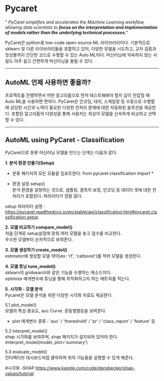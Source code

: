 # Pycaret 
" *PyCaret simplifies and accelerates the Machine Learning workflow, 
allowing data scientists to **focus on the interpretation and implementation of models rather than the underlying technical processes.***"

PyCaret은 python용 low-code open-source  ML 라이브러리이다. 
기본적으로 sklearn 및 다른 라이브러리들을 포함하고 있어, 다양한 모델을 시도하고, 교차 검증과 앙상블까지 간단한 코드로 수행할 수 있는 Auto ML이다. 
머신러닝에 익숙하지 않는 사람도 아주 쉽고 간편하게 머신러닝을 돌릴 수 있다.

------
## AutoML 언제 사용하면 좋을까?
프로젝트를 진행하면서 어떤 알고리즘으로 먼저 테스트해봐야 할지 감이 안잡힐 때 Auto ML을 사용하면 편하다. 
PyCaret은 인코딩, 대치, 스케일링 등 수동으로 수행할 때 상당한 시간과 노력이 필요한 다양한 전처리 문제에 대한 자동화된 솔루션을 제공한다. 
포함된 알고리즘의 다양성을 통해 사용자는 최상의 모델을 신속하게 비교하고 선택할 수 있다.

------
## AutoML using PyCaret - Classification
PyCaret으로 분류 머신러닝 모델을 만드는 단계는 다음과 같다. 

**1. 분석 환경 만들기(Setup)**
- 분류 패키지의 모든 모듈을 임포트한다.
from pycaret.classification import *
 
- 환경 설정
setup()  
분석 환경을 설정하는 것으로, 샘플링, 결측치 보정, 인코딩 등 데이터 셋에 대한 전처리가 포함된다. 파라미터가 정말 많다. 

setup 파라미터 설명 : 
  https://pycaret.readthedocs.io/en/stable/api/classification.html#pycaret.classification.setup
    
     
**2. 모델 비교하기 compare_model()**  
처음 단계로 setup설정에 맞춰 여러 모델을 놓고 점수를 비교한다.   
우수한 모델부터 순차적으로 보여준다.   

   
**3. 모델 생성하기 create_model()**  
estimator에 생성할 모델 약어(ex: 'rf', 'catboost')를 적어 모델을 생성한다.   
    

**4. 모델 튜닝 tune_model()**  
sklearn의 gridsearch와 같은 기능을 수행하는 메소드이다.   
optimize 매개변수에 튜닝을 통해 최적화하고자 하는 매트릭를 적는다.     


**5. 시각화 - 모델 분석**  
Pycaret은 모델 분석을 위한 다양한 시각화 자료도 제공한다.   
  
5.1 plot_model()  
모델의 특성 중요도, auc Curve. 혼동행렬등을 보여준다.
- plot 매개변수 종류 : 'auc' / 'thereshold' / 'pr' / 'class_report' / 'feature' 등
  
5.2 interpret_model()  
shap 시각화를 보여주며, shap 패키지가 설치되어 있어야 한다.   
imterpret_model(model, plot='summary')    
  
5.3 evaluate_model()    
인터렉티브 대시보드처럼 클릭하여 위의 기능들을 실행할 수 있게 해준다.   
  


#시각화 -SHAP 
https://www.kaggle.com/code/dansbecker/shap-values/tutorial
